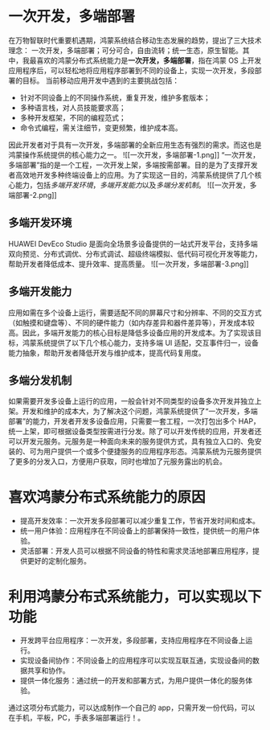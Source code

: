 # 一次开发，多端部署
在万物智联时代重要机遇期，鸿蒙系统结合移动生态发展的趋势，提出了三大技术理念： 一次开发，多端部署；可分可合，自由流转；统一生态，原生智能。其中，我最喜欢的鸿蒙分布式系统能力是**一次开发，多端部署**，指在鸿蒙 OS 上开发应用程序后，可以轻松地将应用程序部署到不同的设备上，实现一次开发，多段部署的目标。
当前移动应用开发中遇到的主要挑战包括：
- 针对不同设备上的不同操作系统，重复开发，维护多套版本；
- 多种语言栈，对人员技能要求高；
- 多种开发框架，不同的编程范式；
- 命令式编程，需关注细节，变更频繁，维护成本高。

因此开发者对于具有一次开发，多端部署的全新应用生态有强烈的需求。而这也是鸿蒙操作系统提供的核心能力之一。
![[一次开发，多端部署-1.png]]
“一次开发，多端部署”指的是一个工程，一次开发上架，多端按需部署。目的是为了支撑开发者高效地开发多种终端设备上的应用。为了实现这一目的，鸿蒙系统提供了几个核心能力，包括*多端开发环境*，*多端开发能力*以及*多端分发机制*。
![[一次开发，多端部署-2.png]]
##  多端开发环境 
HUAWEI DevEco Studio 是面向全场景多设备提供的一站式开发平台，支持多端双向预览、分布式调优、分布式调试、超级终端模拟、低代码可视化开发等能力，帮助开发者降低成本、提升效率、提高质量。
![[一次开发，多端部署-3.png]]
## 多端开发能力
应用如需在多个设备上运行，需要适配不同的屏幕尺寸和分辨率、不同的交互方式（如触摸和键盘等）、不同的硬件能力（如内存差异和器件差异等），开发成本较高。因此，多端开发能力的核心目标是降低多设备应用的开发成本。为了实现该目标，鸿蒙系统提供了以下几个核心能力，支持多端 UI 适配，交互事件归一，设备能力抽象，帮助开发者降低开发与维护成本，提高代码复用度。
## 多端分发机制
如果需要开发多设备上运行的应用，一般会针对不同类型的设备多次开发并独立上架。开发和维护的成本大，为了解决这个问题，鸿蒙系统提供了“一次开发，多端部署”的能力，开发者开发多设备应用，只需要一套工程，一次打包出多个 HAP，统一上架，即可根据设备类型按需进行分发。除了可以开发传统的应用，开发者还可以开发元服务。元服务是一种面向未来的服务提供方式，具有独立入口的、免安装的、可为用户提供一个或多个便捷服务的应用程序形态。鸿蒙系统为元服务提供了更多的分发入口，方便用户获取，同时也增加了元服务露出的机会。

# 喜欢鸿蒙分布式系统能力的原因 

- 提高开发效率：一次开发多段部署可以减少重复工作，节省开发时间和成本。
- 统一用户体验：应用程序在不同设备上的部署保持一致性，提供统一的用户体验。
- 灵活部署：开发人员可以根据不同设备的特性和需求灵活地部署应用程序，提供更好的定制化服务。


 # 利用鸿蒙分布式系统能力，可以实现以下功能
 
- 开发跨平台应用程序：一次开发，多段部署，支持应用程序在不同设备上运行。
- 实现设备间协作：不同设备上的应用程序可以实现互联互通，实现设备间的数据共享和协作。
- 提供一体化服务：通过统一的开发和部署方式，为用户提供一体化的服务体验。


通过这项分布式能力，可以达成制作一个自己的 app，只需开发一份代码，可以在手机，平板，PC，手表多端部署运行！。